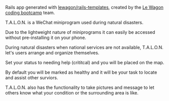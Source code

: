 Rails app generated with [lewagon/rails-templates](https://github.com/lewagon/rails-templates), created by the [Le Wagon coding bootcamp](https://www.lewagon.com) team.

T.A.L.O.N. is a WeChat miniprogram used during natural disasters.

Due to the lightweight nature of miniprograms it can easily be accessed without pre-installing it on your phone.

During natural disasters when national services are not available, T.A.L.O.N. let's users arrange and organize themselves.

Set your status to needing help (crititcal) and you will be placed on the map.

By default you will be marked as healthy and it will be your task to locate and assist other surviors.

T.A.L.O.N. also has the functionality to take pictures and message to let others know what your condition or the surrounding area is like.
